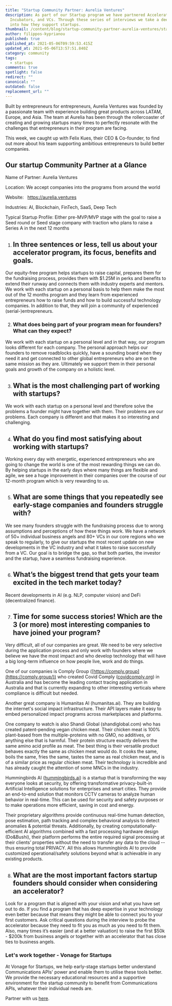 ```yaml
---
title: "Startup Community Partner: Aurelia Ventures"
description: As part of our Startup program we have partnered Accelerators,
  Incubators, and VCs. Through these series of interviews we take a deeper look
  into how they support startups.
thumbnail: /content/blog/startup-community-partner-aurelia-ventures/startups_aurelia-ventures_1200x600.png
author: filippos-kyprianou
published: true
published_at: 2021-05-06T09:59:53.415Z
updated_at: 2021-05-06T13:57:51.840Z
category: community
tags:
  - startups
comments: true
spotlight: false
redirect: ""
canonical: ""
outdated: false
replacement_url: ""
---
```

Built by entrepreneurs for entrepreneurs, Aurelia Ventures was founded by a passionate team with experience building great products across LATAM, Europe, and Asia. The team at Aurelia has been through the rollercoaster of creating and growing startups many times to perfectly resonate with the challenges that entrepreneurs in their program are facing.

This week, we caught up with Felix Kues, their CEO & Co-founder, to find out more about his team supporting ambitious entrepreneurs to build better companies.

## Our startup Community Partner at a Glance

Name of Partner: Aurelia Ventures

Location: We accept companies into the programs from around the world

Website:   https://aurelia.ventures

Industries: AI, Blockchain, FinTech, SaaS, Deep Tech

Typical Startup Profile: Either pre-MVP/MVP stage with the goal to raise a Seed round or Seed stage company with traction who plans to raise a Series A in the next 12 months

1. ## In three sentences or less, tell us about your accelerator program, its focus, benefits and goals.

Our equity-free program helps startups to raise capital, prepares them for the fundraising process, provides them with $1.25M in perks and benefits to extend their runway and connects them with industry experts and mentors. We work with each startup on a personal basis to help them make the most out of the 12 months program and they learn from experienced entrepreneurs how to raise funds and how to build successful technology companies. In addition to that, they will join a community of experienced (serial-)entrepreneurs.

2. ### What does being part of your program mean for founders? What can they expect?

We work with each startup on a personal level and in that way, our program looks different for each company. The personal approach helps our founders to remove roadblocks quickly, have a sounding board when they need it and get connected to other global entrepreneurs who are on the same mission as they are. Ultimately we support them in their personal goals and growth of the company on a holistic level.

3. ## What is the most challenging part of working with startups?

We work with each startup on a personal level and therefore solve the problems a founder might have together with them. Their problems are our problems. Each company is different and that makes it so interesting and challenging.

4. ## What do you find most satisfying about working with startups?

Working every day with energetic, experienced entrepreneurs who are going to change the world is one of the most rewarding things we can do. By helping startups in the early days where many things are flexible and agile, we see a huge improvement in their companies over the course of our 12-month program which is very rewarding to us.

5. ## What are some things that you repeatedly see early-stage companies and founders struggle with?

We see many founders struggle with the fundraising process due to wrong assumptions and perceptions of how these things work. We have a network of 50+ individual business angels and 80+ VCs in our core regions who we speak to regularly, to give our startups the most recent update on new developments in the VC industry and what it takes to raise successfully from a VC. Our goal is to bridge the gap, so that both parties, the investor and the startup, have a seamless fundraising experience.

6. ## What’s the biggest trend that gets your team excited in the tech market today?

Recent developments in AI (e.g. NLP, computer vision) and DeFi (decentralized finance). 

7. ## Time for some success stories! Which are the 3 (or more) most interesting companies to have joined your program?

Very difficult, all of our companies are great. We need to be very selective during the application process and only work with founders where we believe we have the most impact and who develop technology that will have a big long-term influence on how people live, work and do things. 

One of our companies is Comply Group ([https://comply.group](https://comply.group/)) who created Covid Comply ([covidcomply.org](http://covidcomply.org/)) in Australia and has become the leading contact tracing application in Australia and that is currently expanding to other interesting verticals where compliance is difficult but needed. 

Another great company is Humanitas AI (humanitas.ai). They are building the internet's social impact infrastructure. Their API layers make it easy to embed personalized impact programs across marketplaces and platforms.

One company to watch is also Shandi Global (shandiglobal.com) who has created patent-pending vegan chicken meat. Their chicken meat is 100% plant-based from the multiple-proteins with no GMO, no additives, or anything else that is harmful. Their protein structure exactly delivers the same amino acid profile as meat. The best thing is their versatile product behaves exactly the same as chicken meat would do. It cooks the same, boils the same, fries the same, tastes the same as real chicken meat, and is of a similar price as regular chicken meat. Their technology is incredible and has already caught the attention of some MNCs in the industry.

Hummingbirds AI ([hummingbirds.ai](http://hummingbirds.ai/)) is a startup that is transforming the way everyone looks at security, by offering transformative privacy-built-in Artificial Intelligence solutions for enterprises and smart cities. They provide an end-to-end solution that monitors CCTV cameras to analyze human behavior in real-time. This can be used for security and safety purposes or to make operations more efficient, saving in cost and energy.

Their proprietary algorithms provide continuous real-time human detection, pose estimation, path tracking and complex behavioral analysis to detect anomalies & potential threats. Additionally, by creating computationally-efficient AI algorithms combined with a fast processing hardware design (Do&Bushi), their platform performs the entire required signal processing at their clients’ properties without the need to transfer any data to the cloud -- thus ensuring total PRIVACY. All this allows Hummingbirds AI to provide customized operational/safety solutions beyond what is achievable in any existing products.

8. ## What are the most important factors startup founders should consider when considering an accelerator?

Look for a program that is aligned with your vision and what you have set out to do. If you find a program that has deep expertise in your technology even better because that means they might be able to connect you to your first customers. Ask critical questions during the interview to probe the accelerator because they need to fit you as much as you need to fit them. Also, many times it’s easier (and at a better valuation) to raise the first $50k - $200k from business angels or together with an accelerator that has close ties to business angels.

### Let's work together - Vonage for Startups

At Vonage for Startups, we help early-stage startups better understand Communications APIs' power and enable them to utilise these tools better. We provide the necessary educational resources and a supportive environment for the startup community to benefit from Communications APIs, whatever their individual needs are.

Partner with us [here](https://vonage.dev/3d093hA).